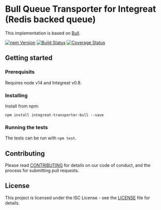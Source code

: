 # Bull Queue Transporter for Integreat (Redis backed queue)

This implementation is based on [Bull](https://github.com/OptimalBits/bull).

[![npm Version](https://img.shields.io/npm/v/integreat-transporter-bull.svg)](https://www.npmjs.com/package/integreat-transporter-bull)
[![Build Status](https://travis-ci.org/integreat-io/integreat-transporter-bull.svg?branch=master)](https://travis-ci.org/integreat-io/integreat-transporter-bull)
[![Coverage Status](https://coveralls.io/repos/github/integreat-io/integreat-transporter-bull/badge.svg?branch=main)](https://coveralls.io/github/integreat-io/integreat-transporter-bull?branch=main)

## Getting started

### Prerequisits

Requires node v14 and Integreat v0.8.

### Installing

Install from npm:

```
npm install integreat-transporter-bull --save
```

### Running the tests

The tests can be run with `npm test`.

## Contributing

Please read
[CONTRIBUTING](https://github.com/integreat-io/integreat-transporter-bull/blob/master/CONTRIBUTING.md)
for details on our code of conduct, and the process for submitting pull
requests.

## License

This project is licensed under the ISC License - see the
[LICENSE](https://github.com/integreat-io/integreat-transporter-bull/blob/master/LICENSE)
file for details.
